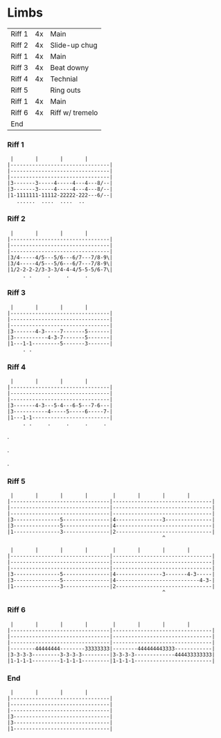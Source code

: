 # Limbs

|        |     |                 |
| ------ | --- | --------------- |
| Riff 1 | 4x  | Main            |
| Riff 2 | 4x  | Slide-up chug   |
| Riff 1 | 4x  | Main            |
| Riff 3 | 4x  | Beat downy      |
| Riff 4 | 4x  | Technial        |
| Riff 5 |     | Ring outs       |
| Riff 1 | 4x  | Main            |
| Riff 6 | 4x  | Riff w/ tremelo |
| End    |     |                 |

### Riff 1

```
 |       |       |       |
|--------------------------------|
|--------------------------------|
|--------------------------------|
|3-------3-----4-----4---4---8/--|
|3-------3-----4-----4---4---8/--|
|1-1111111-11112-22222-222---6/--|
   ......  ....  ....  ..
```

### Riff 2

```
 |       |       |       |
|--------------------------------|
|--------------------------------|
|--------------------------------|
|3/4-----4/5---5/6---6/7---7/8-9\|
|3/4-----4/5---5/6---6/7---7/8-9\|
|1/2-2-2-2/3-3-3/4-4-4/5-5-5/6-7\|
     . .     .     .     .
```

### Riff 3

```
 |       |       |       |
|--------------------------------|
|--------------------------------|
|--------------------------------|
|3-------4-3-----7-------5-------|
|3-----------4-3-7-------5-------|
|1---1-1---------5-------3-------|
     . .
```

### Riff 4

```
 |       |       |       |
|--------------------------------|
|--------------------------------|
|--------------------------------|
|3-------4-3---5-4---6-5---7-6---|
|3-----------4-----5-----6-----7-|
|1---1-1-------------------------|
     . .     .     .     .     .
```

.

.

.

### Riff 5

```
 |       |       |       |        |       |       |       |
|--------------------------------|--------------------------------|
|--------------------------------|--------------------------------|
|--------------------------------|--------------------------------|
|3---------------5---------------|4---------------3---------------|
|3---------------5---------------|4-------------------------------|
|1---------------3---------------|2-------------------------------|
                                                  ^
```

```
 |       |       |       |        |       |       |       |
|--------------------------------|--------------------------------|
|--------------------------------|--------------------------------|
|--------------------------------|--------------------------------|
|3---------------5---------------|4---------------3-------4-3-----|
|3---------------5---------------|4---------------------------4-3-|
|1---------------3---------------|2-------------------------------|
                                                  ^
```

### Riff 6

```
 |       |       |       |        |       |       |       |
|--------------------------------|--------------------------------|
|--------------------------------|--------------------------------|
|--------------------------------|--------------------------------|
|--------44444444--------33333333|--------444444443333------------|
|3-3-3-3---------3-3-3-3---------|3-3-3-3-------------444433333333|
|1-1-1-1---------1-1-1-1---------|1-1-1-1-------------------------|
```

### End

```
 |       |       |       |
|--------------------------------|
|--------------------------------|
|--------------------------------|
|3-------------------------------|
|3-------------------------------|
|1-------------------------------|
```
